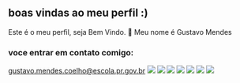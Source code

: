 ## boas vindas ao meu perfil :)

Este é o meu perfil, seja Bem Vindo. 🤝
Meu nome é Gustavo Mendes
### voce entrar em contato comigo:
gustavo.mendes.coelho@escola.pr.gov.br
![](https://media1.tenor.com/m/MCBkr6dWLkUAAAAd/corinthians-rodrigo-garro.gif)
![](https://media.tenor.com/uYdk7PWj1k8AAAAM/c%C3%A1ssio-c%C3%A1ssio-ramos.gif)
![](https://media1.tenor.com/m/8siMDYo74AQAAAAC/cassio-corinthians.gif)
![](https://media.tenor.com/WWuKr0zRdGYAAAAM/messi.gif)
![](https://cdn.meutimao.com.br/_upload/forum/2023/07/13/o_verdadeiro_idolo_do_messi_1h.jpg)
![](https://media.tenor.com/4-2ipSO3LyAAAAAM/roger-guedes-corinthians-x-palmeiras.gif)
![](https://encrypted-tbn0.gstatic.com/images?q=tbn:ANd9GcRHS4VI3uPRy4nYXbNeBvhFEjKiaUQqBD6k7Q&s)

